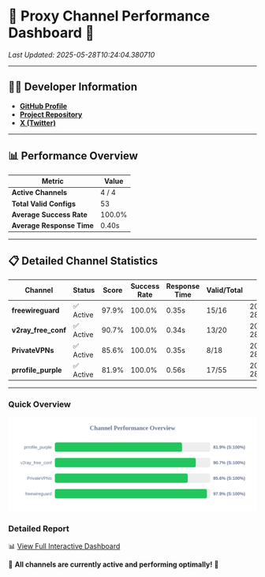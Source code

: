 # 🌟 Proxy Channel Performance Dashboard 🌟

_Last Updated: 2025-05-28T10:24:04.380710_

---

## 👩‍💻 Developer Information

- **[GitHub Profile](https://github.com/4n0nymou3)**  
- **[Project Repository](https://github.com/4n0nymou3/multi-proxy-config-fetcher)**  
- **[X (Twitter)](https://x.com/4n0nymou3)**  

---

## 📊 Performance Overview

| Metric                | Value       |
|-----------------------|-------------|
| **Active Channels**   | 4 / 4       |
| **Total Valid Configs** | 53          |
| **Average Success Rate** | 100.0%      |
| **Average Response Time** | 0.40s       |

---

## 📋 Detailed Channel Statistics

| Channel          | Status     | Score  | Success Rate | Response Time | Valid/Total | Last Success               |
|------------------|------------|--------|--------------|---------------|-------------|----------------------------|
| **freewireguard**  | ✅ Active  | 97.9%  | 100.0% | 0.35s         | 15/16       | 2025-05-28T10:24:04.379027 |
| **v2ray_free_conf**  | ✅ Active  | 90.7%  | 100.0% | 0.34s         | 13/20       | 2025-05-28T10:24:03.624166 |
| **PrivateVPNs**  | ✅ Active  | 85.6%  | 100.0% | 0.35s         | 8/18       | 2025-05-28T10:24:04.006170 |
| **prrofile_purple**  | ✅ Active  | 81.9%  | 100.0% | 0.56s         | 17/55       | 2025-05-28T10:24:03.236723 |

---

### Quick Overview
<div align="center">
  <a href="https://raw.githubusercontent.com/nullluser/NullRepo/refs/heads/main/assets/channel_stats_chart.svg">
    <img src="https://raw.githubusercontent.com/nullluser/NullRepo/refs/heads/main/assets/channel_stats_chart.svg" alt="Source Performance Statistics" width="800">
  </a>
</div>

### Detailed Report
📊 [View Full Interactive Dashboard](https://htmlpreview.github.io/?https://github.com/nullluser/NullRepo/blob/main/assets/performance_report.html)

🎉 **All channels are currently active and performing optimally!** 🎉
